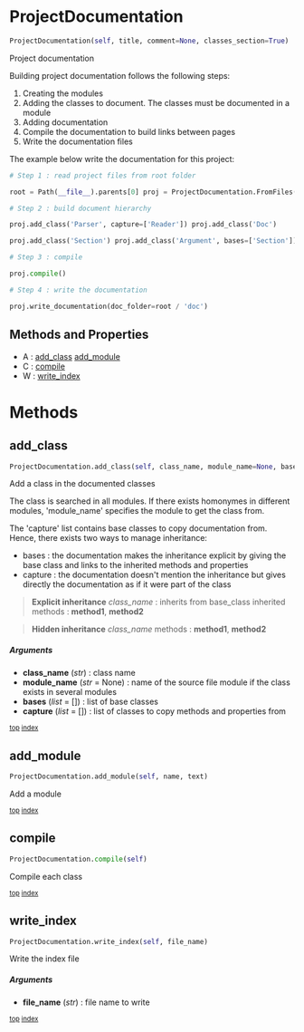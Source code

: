 # ProjectDocumentation

``` python
ProjectDocumentation(self, title, comment=None, classes_section=True)
```

Project documentation

Building project documentation follows the following steps:
1. Creating the modules
2. Adding the classes to document. The classes must be documented in a module
3. Adding documentation
4. Compile the documentation to build links between pages
5. Write the documentation files

The example below write the documentation for this project:

``` python
# Step 1 : read project files from root folder

root = Path(__file__).parents[0] proj = ProjectDocumentation.FromFiles('Test', folder=root)

# Step 2 : build document hierarchy

proj.add_class('Parser', capture=['Reader']) proj.add_class('Doc')

proj.add_class('Section') proj.add_class('Argument', bases=['Section']) proj.add_class('Return',   bases=['Section']) proj.add_class('Function', bases=['Section']) proj.add_class('Class',    bases=['Section']) proj.add_class('Module') proj.add_class('ProjectDocumentation')

# Step 3 : compile

proj.compile()

# Step 4 : write the documentation

proj.write_documentation(doc_folder=root / 'doc')
```



## Methods and Properties
- A : [add_class](#add_class) [add_module](#add_module) 
- C : [compile](#compile) 
- W : [write_index](#write_index) 

# Methods

## add_class

``` python
ProjectDocumentation.add_class(self, class_name, module_name=None, bases=[], capture=[])
```

Add a class in the documented classes

The class is searched in all modules. If there exists homonymes in different modules, 'module_name' specifies the module to get the class from.

The 'capture' list contains base classes to copy documentation from. Hence, there exists two ways to manage inheritance:
- bases : the documentation makes the inheritance explicit by giving the base class and links to the inherited methods and properties
- capture : the documentation doesn't mention the inheritance but gives directly the documentation as if it were part of the class

> **Explicit inheritance**
> _class_name_ : inherits from base_class
> inherited methods : **method1**, **method2**

> **Hidden inheritance**
> _class_name_
> methods : **method1**, **method2**



##### Arguments

- **class_name** (_str_) : class name
- **module_name** (_str_ = None) : name of the source file module if the class exists in several modules
- **bases** (_list_ = []) : list of base classes
- **capture** (_list_ = []) : list of classes to copy methods and properties from



<sub>[top](#projectdocumentation) [index](index.md)</sub>
## add_module

``` python
ProjectDocumentation.add_module(self, name, text)
```

Add a module





<sub>[top](#projectdocumentation) [index](index.md)</sub>
## compile

``` python
ProjectDocumentation.compile(self)
```

Compile each class




<sub>[top](#projectdocumentation) [index](index.md)</sub>
## write_index

``` python
ProjectDocumentation.write_index(self, file_name)
```

Write the index file



##### Arguments

- **file_name** (_str_) : file name to write



<sub>[top](#projectdocumentation) [index](index.md)</sub>

